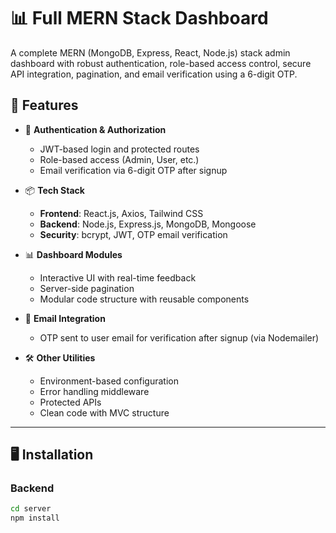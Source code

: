 # 📊 Full MERN Stack Dashboard

A complete MERN (MongoDB, Express, React, Node.js) stack admin dashboard with robust authentication, role-based access control, secure API integration, pagination, and email verification using a 6-digit OTP.

## 🚀 Features

- 🔐 **Authentication & Authorization**
  - JWT-based login and protected routes
  - Role-based access (Admin, User, etc.)
  - Email verification via 6-digit OTP after signup

- 📦 **Tech Stack**
  - **Frontend**: React.js, Axios, Tailwind CSS
  - **Backend**: Node.js, Express.js, MongoDB, Mongoose
  - **Security**: bcrypt, JWT, OTP email verification

- 📊 **Dashboard Modules**
  - Interactive UI with real-time feedback
  - Server-side pagination
  - Modular code structure with reusable components

- 📧 **Email Integration**
  - OTP sent to user email for verification after signup (via Nodemailer)

- 🛠️ **Other Utilities**
  - Environment-based configuration
  - Error handling middleware
  - Protected APIs
  - Clean code with MVC structure

---

## 🖥️ Installation

### Backend

```bash
cd server
npm install
